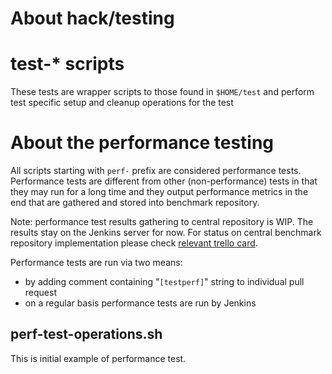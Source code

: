 # About hack/testing

# test-* scripts
These tests are wrapper scripts to those found in `$HOME/test` and perform test specific setup and cleanup operations for the test

# About the performance testing

All scripts starting with `perf-` prefix are considered performance tests.
Performance tests are different from other (non-performance) tests in that
they may run for a long time and they output performance metrics in the end
that are gathered and stored into benchmark repository.

Note: performance test results gathering to central repository is WIP.
The results stay on the Jenkins server for now. For status on central
 benchmark repository implementation please check
 [relevant trello card](https://trello.com/c/Xi1uCZiA/255-performance-test-results-ui-visualization-logging). 

Performance tests are run via two means:

- by adding comment containing "`[testperf]`" string to individual pull request
- on a regular basis performance tests are run by Jenkins

## perf-test-operations.sh

This is initial example of performance test.
